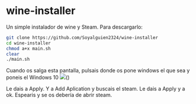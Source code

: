 # wine-installer
Un simple instalador de wine y Steam. 
Para descargarlo:
```bash
git clone https://github.com/Soyalguien2324/wine-installer
cd wine-installer
chmod a+x main.sh
clear
./main.sh
```
Cuando os salga esta pantalla, pulsais donde os pone windows el que sea y poneis el Windows 10
![](https://wiki.winehq.org/images/c/c8/Staging-winecfg.png)()

Le dais a Apply. Y a Add Aplication y buscais el steam. Le dais a Apply y a ok. Espearis y se os debería de abrir steam.
